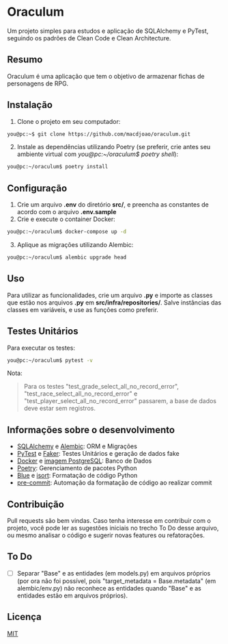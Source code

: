# Oraculum
Um projeto simples para estudos e aplicação de SQLAlchemy e PyTest, seguindo os padrões de Clean Code e Clean Architecture.

## Resumo
Oraculum é uma aplicação que tem o objetivo de armazenar fichas de personagens de RPG.

## Instalação
1. Clone o projeto em seu computador:
```sh
you@pc:~$ git clone https://github.com/macdjoao/oraculum.git
```
2. Instale as dependências utilizando Poetry (se preferir, crie antes seu ambiente virtual com *you@pc:~/oraculum$ poetry shell*):
```sh
you@pc:~/oraculum$ poetry install
```
## Configuração
1. Crie um arquivo **.env** do diretório **src/**, e preencha as constantes de acordo com o arquivo **.env.sample**
2. Crie e execute o container Docker:
```sh
you@pc:~/oraculum$ docker-compose up -d
```
3. Aplique as migrações utilizando Alembic:
```sh
you@pc:~/oraculum$ alembic upgrade head
```
## Uso
Para utilizar as funcionalidades, crie um arquivo **.py** e importe as classes que estão nos arquivos **.py** em **src/infra/repositories/**. Salve instâncias das classes em variáveis, e use as funções como preferir.

## Testes Unitários
Para executar os testes:
```sh
you@pc:~/oraculum$ pytest -v
```
Nota:
> Para os testes "test_grade_select_all_no_record_error", "test_race_select_all_no_record_error" e "test_player_select_all_no_record_error" passarem, a base de dados deve estar sem registros.

## Informações sobre o desenvolvimento
- [SQLAlchemy](https://www.sqlalchemy.org/) e [Alembic](https://alembic.sqlalchemy.org/en/latest/): ORM e Migrações
- [PyTest](https://docs.pytest.org/en/7.3.x/) e [Faker](https://faker.readthedocs.io/en/master/): Testes Unitários e geração de dados fake
- [Docker](https://www.docker.com/) e [imagem PostgreSQL](https://hub.docker.com/_/postgres): Banco de Dados
- [Poetry](https://python-poetry.org/): Gerenciamento de pacotes Python
- [Blue](https://blue.readthedocs.io/en/latest/) e [isort](https://pycqa.github.io/isort/): Formatação de código Python
- [pre-commit](https://pre-commit.com/): Automação da formatação de código ao realizar commit

## Contribuição
Pull requests são bem vindas. Caso tenha interesse em contribuir com o projeto, você pode ler as sugestões iniciais no trecho To Do desse arquivo, ou mesmo analisar o código e sugerir novas features ou refatorações.

## To Do
- [ ] Separar "Base" e as entidades (em models.py) em arquivos próprios (por ora não foi possível, pois "target_metadata = Base.metadata" (em alembic/env.py) não reconhece as entidades quando "Base" e as entidades estão em arquivos próprios).

## Licença

[MIT](https://choosealicense.com/licenses/mit/)